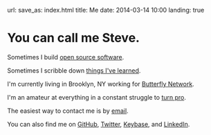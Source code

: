 url: 
save_as: index.html
title: Me
date: 2014-03-14 10:00
landing: true

<h1 class="u-lead">You can call me Steve.</h1>

Sometimes I build [open source software](/projects/).

Sometimes I scribble down [things I've learned](/archives.html).

I'm currently living in Brooklyn, NY working for [Butterfly Network][butterfly]. 

I'm an amateur at everything in a constant struggle to [turn pro]({filename}../2013-03-24-a-professional-reinvents-himself---pressfield.md).

The easiest way to contact me is by [email][email].

You can also find me on [GitHub][github], [Twitter][], [Keybase][], and [LinkedIn][linkedin].


[email]: mailto:sloria1@gmail.com
[github]: https://www.github.com/sloria
[linkedin]: https://www.linkedin.com/in/sloria
[Twitter]: https://www.twitter.com/sloria1
[Keybase]: https://keybase.io/sloria
[butterfly]: https://www.butterflynetwork.com/
